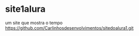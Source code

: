 # site1alura
um site que mostra o tempo
https://github.com/Carlinhosdesenvolvimentos/sitedoalura1.git
